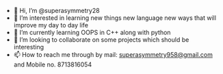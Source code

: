 - 👋 Hi, I’m @superasymmetry28
- 👀 I’m interested in learning new things new language new ways that will improve my day to day life
- 🌱 I’m currently learning OOPS in C++ along with python
- 💞️ I’m looking to collaborate on some projects which should be interesting
- 📫 How to reach me through by mail: superasymmetry958@gmail.com and Mobile no. 8713816054

<!---
superasymmetry28/superasymmetry28 is a ✨ special ✨ repository because its `README.md` (this file) appears on your GitHub profile.
You can click the Preview link to take a look at your changes.
--->
